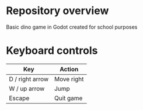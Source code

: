 # Repository overview
Basic dino game in Godot created for school purposes

# Keyboard controls 
| Key  | Action |
| ------------- | ------------- |
| D / right arrow | Move right  |
| W / up arrow | Jump  |
| Escape | Quit game  |
